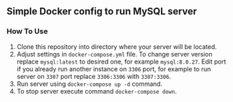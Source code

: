 ## Simple Docker config to run MySQL server

### How To Use

1. Clone this repository into directory where your server will be located.
2. Adjust settings in `docker-compose.yml` file. To change server version replace `mysql:latest` to desired one, for example `mysql:8.0.27`. Edit port if you already run another instance on `3306` port, for example to run server on `3307` port replace `3306:3306` with `3307:3306`.
3. Run server using `docker-compose up -d` command.
4. To stop server execute command `docker-compose down`.
